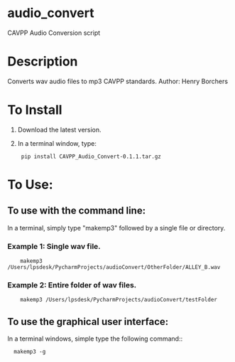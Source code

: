# audio_convert
CAVPP Audio Conversion script

Description
===========
Converts wav audio files to mp3 CAVPP standards.
Author: Henry Borchers 

To Install
==========
1. Download the latest version. 
2. In a terminal window, type:

        pip install CAVPP_Audio_Convert-0.1.1.tar.gz

To Use:
=======

To use with the command line:
-----------------------------
In a terminal, simply type "makemp3" followed by a single file or directory.
    
### Example 1: Single wav file.

    
        makemp3 /Users/lpsdesk/PycharmProjects/audioConvert/OtherFolder/ALLEY_B.wav
            
### Example 2: Entire folder of wav files.


        makemp3 /Users/lpsdesk/PycharmProjects/audioConvert/testFolder
  
  
To use the graphical user interface:
------------------------------------
In a terminal windows, simple type the following command::
  
      makemp3 -g
